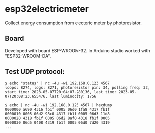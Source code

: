 # esp32electricmeter
Collect energy consumption from electeric meter by photoresistor.

## Board
Developed with board ESP-WROOM-32. In Arduino studio worked with "ESP32-WROOM-DA".

## Test UDP protocol:

```
$ echo "status" | nc -4u -w1 192.168.0.123 4567
loops: 8274, logs: 8271, photoresistor pin: 34, polling freq: 32, start time: 2023-05-07T20:04:07.280136, last time: 2023-05-07T20:08:23.655476, last luminocity: 1756
```

```
$ echo | nc -4u -w1 192.168.0.123 4567 | hexdump
0000000 a690 4316 fb1f 0005 06d0 1fa8 4317 fb1f
0000010 0005 06d2 98c0 4317 fb1f 0005 06d3 11d8
0000020 4318 fb1f 0005 06d2 8af0 4318 fb1f 0005
0000030 06d5 0408 4319 fb1f 0005 06d0 7d20 4319
...
```